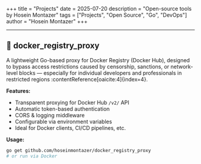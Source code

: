 +++
title = "Projects"
date = 2025-07-20
description = "Open-source tools by Hosein Montazer"
tags = ["Projects", "Open Source", "Go", "DevOps"]
author = "Hosein Montazer"
+++


---

## 🔧 docker_registry_proxy

A lightweight Go-based proxy for Docker Registry (Docker Hub), designed to bypass access restrictions caused by censorship, sanctions, or network-level blocks — especially for individual developers and professionals in restricted regions :contentReference[oaicite:4]{index=4}.

**Features:**
- Transparent proxying for Docker Hub `/v2/` API  
- Automatic token-based authentication  
- CORS & logging middleware  
- Configurable via environment variables  
- Ideal for Docker clients, CI/CD pipelines, etc.

**Usage:**
```bash
go get github.com/hoseinmontazer/docker_registry_proxy
# or run via Docker